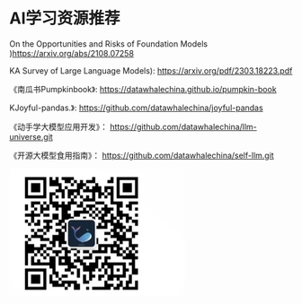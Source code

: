 #  AI学习资源推荐

On the Opportunities and Risks of Foundation Models )https://arxiv.org/abs/2108.07258 

KA Survey of Large Language Models): https://arxiv.org/pdf/2303.18223.pdf

《南瓜书Pumpkinbook》: https://datawhalechina.github.io/pumpkin-book 

KJoyful-pandas.》: https://github.com/datawhalechina/joyful-pandas

《动手学大模型应用开发》： https://github.com/datawhalechina/llm-universe.git

《开源大模型食用指南》： https://github.com/datawhalechina/self-llm.git

![image-20240227184929572](https://raw.githubusercontent.com/QDGSCLOUD/BJYH_picture/main/img3/image-20240227184929572.png)